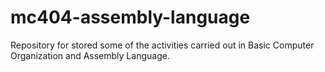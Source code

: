 # mc404-assembly-language
Repository for stored some of the activities carried out in Basic Computer Organization and Assembly Language.
